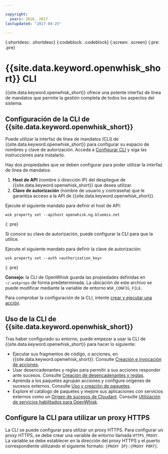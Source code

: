 ```yaml
---

copyright:
  years: 2016, 2017
lastupdated: "2017-04-25"

---
```


{:shortdesc: .shortdesc}
{:codeblock: .codeblock}
{:screen: .screen}
{:pre: .pre}

# {{site.data.keyword.openwhisk_short}} CLI

{{site.data.keyword.openwhisk_short}} ofrece una potente interfaz de línea de mandatos que permite la gestión completa de todos los aspectos del sistema.

## Configuración de la CLI de {{site.data.keyword.openwhisk_short}} 

Puede utilizar la interfaz de línea de mandatos (CLI) de {{site.data.keyword.openwhisk_short}} para configurar su espacio de nombres y clave de autorización.
Acceda a [Configurar CLI](https://console.{DomainName}/openwhisk/cli) y
siga las instrucciones para instalarlo.

Hay dos propiedades que se deben configurar para poder utilizar la interfaz de línea de mandatos:

1. **Host de API** (nombre o dirección IP) del despliegue de {{site.data.keyword.openwhisk_short}} que desea utilizar.
2. **Clave de autorización** (nombre de usuario y contraseña) que le garantiza acceso a la API de {{site.data.keyword.openwhisk_short}}.

Ejecute el siguiente mandato para definir el host de API:

```
wsk property set --apihost openwhisk.ng.bluemix.net
```
{: pre} 

Si conoce su clave de autorización, puede configurar la CLI para que la utilice. 

Ejecute el siguiente mandato para definir la clave de autorización:

```
wsk property set --auth <authorization_key>
```
{: pre}

**Consejo:** la CLI de OpenWhisk guarda las propiedades definidas en `~/.wskprops` de forma predeterminada. La ubicación de este archivo se puede modificar mediante la variable de entorno `WSK_CONFIG_FILE`. 

Para comprobar la configuración de la CLI, intente [crear y ejecutar una acción](./index.html#openwhisk_start_hello_world).

## Uso de la CLI de {{site.data.keyword.openwhisk_short}}

Tras haber configurado su entorno, puede empezar a usar la CLI de {{site.data.keyword.openwhisk_short}} para hacer lo siguiente:

* Ejecutar sus fragmentos de código, o acciones, en {{site.data.keyword.openwhisk_short}}. Consulte
[Creación e invocación de acciones](./openwhisk_actions.html).
* Usar desencadenantes y reglas para permitir a sus acciones responder ante sucesos. Consulte
[Creación de desencadenantes y reglas](./openwhisk_triggers_rules.html).
* Aprenda a los paquetes agrupan acciones y configure orígenes de sucesos externos. Consulte [Uso y
creación de paquetes](./openwhisk_packages.html).
* Explore el catálogo de paquetes y mejore sus aplicaciones con servicios externos como un
[Origen de sucesos de Cloudant](./openwhisk_cloudant.html). Consulte [Utilización de servicios habilitados para OpenWhisk](./openwhisk_catalog.html).

## Configure la CLI para utilizar un proxy HTTPS

La CLI se puede configurar para utilizar un proxy HTTPS. Para configurar un proxy HTTPS, se debe crear una variable de entorno llamada `HTTPS_PROXY`. La variable se debe establecer en la dirección del proxy HTTPS y el puerto correspondiente utilizando el siguiente formato:
`{PROXY IP}:{PROXY PORT}`.

